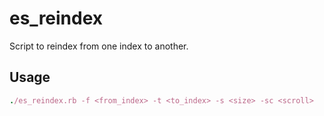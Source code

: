# es_reindex

Script to reindex from one index to another.

## Usage

```ruby
./es_reindex.rb -f <from_index> -t <to_index> -s <size> -sc <scroll>
```
